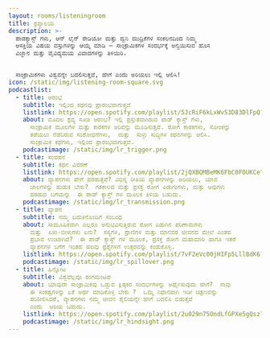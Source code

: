 ```yaml
---
layout: rooms/listeningroom
title: ಶ್ರವ್ಯಾಲಯ
description: >-
  ಪಾಡಕ್ಯಾಸ್ಟ್‌ ಗಳು, ಆನ್‌ ಲೈನ್‌ ರೇಡಿಯೋ ಮತ್ತು ದ್ವನಿ ಮುದ್ರಿಕೆಗಳ ಸಂಕಲನದಿಂದ ನಿಮ್ಮ
  ಆಸಕ್ತಿಯ ವಿಷಯ ವಸ್ತುಗಳನ್ನು ಆಯ್ಕೆ ಮಾಡಿ – ಸಾಂಕ್ರಾಮಿಕಗಳ ಸಂದರ್ಭಕ್ಕೆ ಅನ್ವಯಿಸುವ ಹೊಸ
  ವಿಜ್ಞಾನ ಮತ್ತು ವೈವಿದ್ಯಮಯ ವಿವಾದಗಳನ್ನು ತಿಳಿಯಿರಿ.


  ಸಾಂಕ್ರಾಮಿಕಗಳು ವಿಶ್ವವನ್ನೇ ಬದಲಿಸುತ್ತವೆ, ಹೇಗೆ ಎಂದು ಅರಿಯಲು ಇಲ್ಲಿ ಆಲಿಸಿ!
icon: /static/img/listening-room-square.svg
podcastlist:
  - title: ಆರಂಭ
    subtitle: ಇಲ್ಲಿಂದ ಕಥನವು ಪ್ರಾರಂಭವಾಗುತ್ತದೆ
    listlink: https://open.spotify.com/playlist/5JcRiF6kLxWvS3D83DlFpQ?si=c4f8df63e5f34928
    about: ಮೊದಲ ಶ್ರವ್ಯ ಸೂಚಿ ಆರಂಭ? ಇಲ್ಲಿ ಪ್ರಸ್ತುತವಾಗಿರುವ ಪಾಡ್‌ ಕ್ಯಾಸ್ಟ್ ಗಳು,
      ಸಾಂಕ್ರಾಮಿಕ ಮೂಲಗಳ ಮತ್ತು ಕಾರಕಗಳ ಅರಿವನ್ನು ಮೂಡಿಸುತ್ತವೆ. ರೋಗ ಕಾರಕಗಳು, ಸೋಂಕನ್ನು
      ತಡೆಯಲು ನೆಡೆದಿರುವ ಸಂಶೋಧನೆಗಳು,  ಮತ್ತು  ಸುಳ್ಳು ಸುದ್ಧಿಗಳ ಕಥನಗಳನ್ನು ಆಲಿಸಿ.
      ಸಾಂಕ್ರಾಮಿಕ ಕಥೆಗಳು, ಇಲ್ಲಿಂದ ಪ್ರಾರಂಭವಾಗುತ್ತವೆ.
    podcastimage: /static/img/lr_trigger.png
  - title: ಸಂವಹನ
    subtitle: ಕಥನ ವಿವರಣೆ
    listlink: https://open.spotify.com/playlist/2jQXBQMBeMK6FbC0FOUKCe?si=cdf5b6d9786a45dd
    about: ವ್ಯಾಪನಗಳು ಹೇಗೆ ಹರಡುತ್ತವೆ? ವಿಭಿನ್ನ ರೀತಿಯ ವ್ಯಾಪನಗಳನ್ನು ಅರಿಯಲು, ಯಾವ
      ಜಾಲಗಳನ್ನು ಹುಡುಕ ಬೇಕು?  ಗತಕಾಲದ ಮತ್ತು ಪ್ರಸಕ್ತ ರೋಗ ಪಿಡುಗುಗಳು, ಮತ್ತು ಅವುಗಳು
      ಹರಡುವ ಬಗೆಯನ್ನು  ಈ ಪಾಡ್‌ ಕ್ಯಾಸ್ಟ್‌ ಗಳ ಮೂಲಕ ತಿಳಿಯ ಬಹುದು.
    podcastimage: /static/img/lr_transmission.png
  - title: ವ್ಯಾಪನ
    subtitle: ನಮ್ಮ ಬದುಕಿನೊಂದಿಗೆ ಸಂಬಂಧ
    about: ಸಾಮೂಹಿಕವಾಗಿ ಎಲ್ಲರೂ ಅನುಭವಿಸುತ್ತಿರುವ ರೋಗ ಪಿಡುಗಿನ ಪರಿಣಾಮಗಳು
      ಮತ್ತು  ಏಳು-ಬೀಳುಗಳು ಏನು?  ಸಸ್ಯಗಳ, ಪ್ರಾಣಿಗಳ ಮತ್ತು ಮಾನವರ ಜೀವನದ ಮೇಲೆ ಎಂತಹ
      ಪ್ರಭಾವ ಉಂಟಾಗಿದೆ?  ಈ ಪಾಡ್‌ ಕ್ಯಾಸ್ಟ್‌ ಗಳ ಮೂಲಕ, ಪ್ರಸಕ್ತ ರೋಗ ಮಹಾಮಾರಿ ಹಾಗೂ ಇತರೆ
      ವ್ಯಾಪನಗಳ ಬಗೆಗೆ ಇಂತಹ ಹಲವು ಪ್ರಶ್ನೆಗಳಿಗೆ ಉತ್ತರವನ್ನು ಕಂಡುಕೊಳ್ಳಿ.
    listlink: https://open.spotify.com/playlist/7vF2eVc00jHIFp5LllBdK6?si=c17272f70d094a4a
    podcastimage: /static/img/lr_spillover.png
  - title: ಹಿನ್ನೋಟ
    subtitle: ವಿಶ್ವವೆಲ್ಲವೂ ರಂಗಮಂಟಪ
    about: ಯಾವುದೇ ಸಾಂಕ್ರಾಮಿಕವು ಒಡ್ಡುವ ಕ್ಲಿಷ್ಠಕರ ಸಂದರ್ಭಗಳನ್ನು ಅರ್ಥೈಸುವುದು ಹೇಗೆ?  ನಾವು
      ಈ ಸಂಕಷ್ಟಗಳನ್ನು ಏಕೆ ಅರ್ಥ ಮಾಡಿಕೊಳ್ಳ ಬೇಕು ?  ಒಮ್ಮೆ ನಿಧಾನವಾಗಿ ಇಡೀ ಚಿತ್ರಣವನ್ನು
      ಪರಿಶೀಲಿಸಿದರೆ, ವ್ಯಾಪನಗಳು ನಮ್ಮ ಜೀವನ ಶೈಲಿಯನ್ನೇ ಹೇಗೆ ಬದಲಿಸಿ ಬಿಡುತ್ತವೆ
      ಎಂದು  ಅರಿಯ ಬಹುದು.
    listlink: https://open.spotify.com/playlist/2u029n75OndLfGPXe5gQsz?si=e0fd9b19cc114295
    podcastimage: /static/img/lr_hindsight.png
---
```


